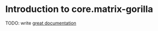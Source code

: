 # Introduction to core.matrix-gorilla

TODO: write [great documentation](http://jacobian.org/writing/what-to-write/)
